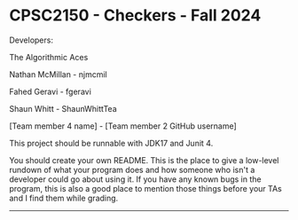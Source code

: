 # CPSC2150 - Checkers - Fall 2024

Developers:

The Algorithmic Aces

Nathan McMillan - njmcmil

Fahed Geravi - fgeravi

Shaun Whitt - ShaunWhittTea

[Team member 4 name] - [Team member 2 GitHub username]


This project should be runnable with JDK17 and Junit 4.

You should create your own README. This is the place to give a low-level rundown of what your program does and how someone who isn't a developer could go about using it. If you have any known bugs in the program, this is also a good place to mention those things before your TAs and I find them while grading.

--------------------------------------------------------
